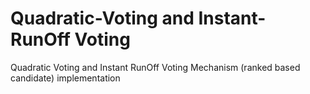 # Quadratic-Voting and Instant-RunOff Voting
Quadratic Voting and Instant RunOff Voting Mechanism (ranked based candidate) implementation
